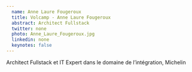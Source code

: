 ```yaml
---
  name: Anne Laure Fougeroux
  title: Volcamp - Anne Laure Fougeroux
  abstract: Architect Fullstack
  twitter: none
  photo: Anne_Laure_Fougeroux.jpg
  linkedin: none
  keynotes: false
---
```

Architect Fullstack et IT Expert dans le domaine de l’intégration, Michelin